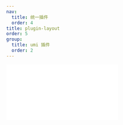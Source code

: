 ```yaml
---
nav:
  title: 统一插件
  order: 4
title: plugin-layout
order: 5
group:
  title: umi 插件
  order: 2
---
```


<embed src="../../packages/plugin-layout/README.md"></embed>
